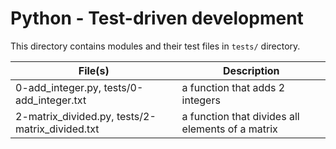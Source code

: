 # Python - Test-driven development
This directory contains modules and their test files in `tests/` directory.

|File(s)						|Description								|
|-----------------------------------------|-----------------------------------------------------------|
|0-add_integer.py, tests/0-add_integer.txt|a function that adds 2 integers					|
|2-matrix_divided.py, tests/2-matrix_divided.txt|a function that divides all elements of a matrix	|

